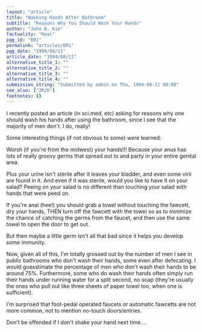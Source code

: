 ```yaml
---
layout: "article"
title: "Washing Hands After Bathroom"
subtitle: "Reasons Why You Should Wash Your Hands"
author: "John B. Kim"
factuality: "Real"
pgg_id: "6R1"
permalink: "articles/6R1"
pgg_date: "1994/08/11"
article_date: "1994/08/11"
alternative_title_1: ""
alternative_title_2: ""
alternative_title_3: ""
alternative_title_4: ""
submission_string: "Submitted by admin on Thu, 1994-08-11 00:00"
see_also: ["2R26"]
footnotes: {}
---
```

<div>
<p>I recently posted an article (in sci.med, etc) asking for reasons why one should wash his hands after using the bathroom, since I see that the majority of men don't. I do, really!</p>
<p>Some interesting things (if not obvious to some) were learned:</p>
<p>Worsh (if you're from the midwest) your hands!!! Because your anus has lots of really groovy germs that spread out to and party in your entire genital area.</p>
<p>Plus your urine isn't sterile after it leaves your bladder, and even some virii are found in it. And even if it was sterile, would you like to have it on your salad? Peeing on your salad is no different than touching your salad with hands that were peed on.</p>
<p>If you're anal (hee!) you should grab a towel without touching the fawcett, dry your hands, THEN turn off the fawcett with the towel so as to minimize the chance of catching the germs from the faucet, and then use the same towel to open the door to get out.</p>
<p>But then maybe a little germ isn't all that bad since it helps you develop some immunity.</p>
<p>Now, given all of this, I'm totally grossed out by the number of men I see in public bathrooms who don't wash their hands, some even after defecating. I would guesstimate the percentage of men who don't wash their hands to be around 75%. Furthermore, some who do wash their hands often simply run their hands under running water for a split second, no soap (they're usually the ones who pull out like three sheets of paper towel too, when one is sufficient).</p>
<p>I'm surprised that foot-pedal operated faucets or automatic fawcetts are not more common, not to mention no-touch doors/entries.</p>
<p>Don't be offended if I don't shake your hand next time....</p>
</div>
